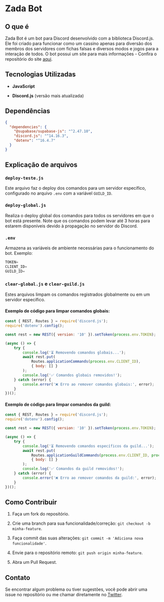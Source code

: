 # Zada Bot

## O que é

Zada Bot é um bot para Discord desenvolvido com a biblioteca Discord.js. Ele foi criado para funcionar como um cassino apenas para diversão dos membros dos servidores com fichas falsas e diversos modos e jogos para a interação de todos. O bot possui um site para mais informações - Confira o repositório do site [aqui](https://github.com/DaviJoseMach/Zada-Web).

## Tecnologias Utilizadas

-   **JavaScript**
    
-   **Discord.js** (versão mais atualizada)
    

## Dependências

```json
{
  "dependencies": {
    "@supabase/supabase-js": "^2.47.10",
    "discord.js": "^14.16.3",
    "dotenv": "^16.4.7"
  }
}
```

## Explicação de arquivos

### `deploy-teste.js`

Este arquivo faz o deploy dos comandos para um servidor específico, configurado no arquivo `.env` com a variável `GUILD_ID`.

### `deploy-global.js`

Realiza o deploy global dos comandos para todos os servidores em que o bot está presente. Note que os comandos podem levar até 3 horas para estarem disponíveis devido à propagação no servidor do Discord.

### `.env`

Armazena as variáveis de ambiente necessárias para o funcionamento do bot. Exemplo:

```c
TOKEN=
CLIENT_ID=
GUILD_ID=
```

### `clear-global.js` e `clear-guild.js`

Estes arquivos limpam os comandos registrados globalmente ou em um servidor específico.

#### Exemplo de código para limpar comandos globais:

```js
const { REST, Routes } = require('discord.js');
require('dotenv').config();

const rest = new REST({ version: '10' }).setToken(process.env.TOKEN);

(async () => {
    try {
        console.log('⏳ Removendo comandos globais...');
        await rest.put(
            Routes.applicationCommands(process.env.CLIENT_ID),
            { body: [] }
        );
        console.log('✅ Comandos globais removidos!');
    } catch (error) {
        console.error('❌ Erro ao remover comandos globais:', error);
    }
})();
```

#### Exemplo de código para limpar comandos da guild:

```js
const { REST, Routes } = require('discord.js');
require('dotenv').config();

const rest = new REST({ version: '10' }).setToken(process.env.TOKEN);

(async () => {
    try {
        console.log('⏳ Removendo comandos específicos da guild...');
        await rest.put(
            Routes.applicationGuildCommands(process.env.CLIENT_ID, process.env.GUILD_ID),
            { body: [] }
        );
        console.log('✅ Comandos da guild removidos!');
    } catch (error) {
        console.error('❌ Erro ao remover comandos da guild:', error);
    }
})();
```

## Como Contribuir

1.  Faça um fork do repositório.
    
2.  Crie uma branch para sua funcionalidade/correção: `git checkout -b minha-feature`.
    
3.  Faça commit das suas alterações: `git commit -m 'Adiciona nova funcionalidade'`.
    
4.  Envie para o repositório remoto: `git push origin minha-feature`.
    
5.  Abra um Pull Request.
    

## Contato

Se encontrar algum problema ou tiver sugestões, você pode abrir uma issue no repositório ou me chamar diretamente no [Twitter](https://x.com/davvzin).